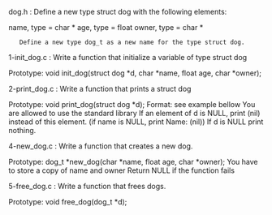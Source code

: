 dog.h : Define a new type struct dog with the following elements:

name, type = char *
age, type = float
owner, type = char *

       Define a new type dog_t as a new name for the type struct dog.



1-init_dog.c : Write a function that initialize a variable of type struct dog

Prototype: void init_dog(struct dog *d, char *name, float age, char *owner);



2-print_dog.c : Write a function that prints a struct dog

Prototype: void print_dog(struct dog *d);
Format: see example bellow
You are allowed to use the standard library
If an element of d is NULL, print (nil) instead of this element. (if name is NULL, print Name: (nil))
If d is NULL print nothing.



4-new_dog.c : Write a function that creates a new dog.

Prototype: dog_t *new_dog(char *name, float age, char *owner);
You have to store a copy of name and owner
Return NULL if the function fails



5-free_dog.c : Write a function that frees dogs.

Prototype: void free_dog(dog_t *d);
